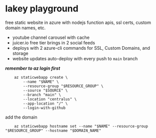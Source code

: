 # lakey playground

free static website in azure with nodejs function apis, ssl certs, custom domain names, etc.  
* youtube channel carousel with cache
* juicer.io free tier brings in 2 social feeds
* deploys with 2 azure-cli commands for SSL, Custom Domains, and storage
* website updates auto-deploy with every push to ```main``` branch


***remember to az login first***
```
    az staticwebapp create \
        --name "$NAME" \
        --resource-group "$RESOURCE_GROUP" \
        --source "$SOURCE" \
        --branch "main" \
        --location "centralus" \
        --app-location "/" \
        --login-with-github
```

add the domain
```
    az staticwebapp hostname set --name "$NAME" --resource-group "$RESOURCE_GROUP" --hostname "$DOMAIN_NAME"
```

